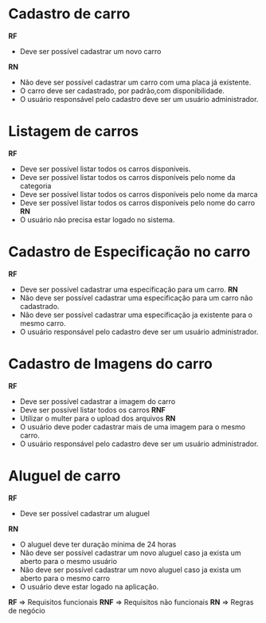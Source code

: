 # Cadastro de carro
**RF**
- Deve ser possível cadastrar um novo carro

**RN**
- Não deve ser possível cadastrar um carro com uma placa já existente.
- O carro deve ser cadastrado, por padrão,com disponibilidade.
- O usuário responsável pelo cadastro deve ser um usuário administrador.

# Listagem de carros
**RF**
- Deve ser possível listar todos os carros disponíveis.
- Deve ser possível listar todos os carros disponíveis pelo nome da categoria
- Deve ser possível listar todos os carros disponíveis pelo nome da marca
- Deve ser possível listar todos os carros disponíveis pelo nome do carro
**RN**
- O usuário não precisa estar logado no sistema.

# Cadastro de Especificação no carro 
**RF**
- Deve ser possível cadastrar uma especificação para um carro.
**RN**
- Não deve ser possível cadastrar uma especificação para um carro não cadastrado.
- Não deve ser possível cadastrar uma especificação ja existente para o mesmo carro.
- O usuário responsável pelo cadastro deve ser um usuário administrador.

# Cadastro de Imagens do carro 
**RF**
- Deve ser possível cadastrar a imagem do carro
- Deve ser possível listar todos os carros
**RNF**
- Utilizar o multer para o upload dos arquivos
**RN**
- O usuário deve poder cadastrar mais de uma imagem para o mesmo carro.
- O usuário responsável pelo cadastro deve ser um usuário administrador.

# Aluguel de carro 
**RF**
- Deve ser possível cadastrar um aluguel

**RN**
- O aluguel deve ter duração mínima de 24 horas
- Não deve ser possível cadastrar um novo aluguel caso ja exista um aberto para o mesmo usuário
- Não deve ser possível cadastrar um novo aluguel caso ja exista um aberto para o mesmo carro
- O usuário deve estar logado na aplicação.


**RF** => Requisitos funcionais
**RNF** => Requisitos não funcionais
**RN** => Regras de negócio



